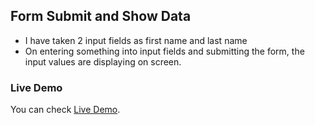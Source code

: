 ## Form Submit and Show Data

- I have taken 2 input fields as first name and last name
- On entering something into input fields and submitting the form, the input values are displaying on screen.

### Live Demo

You can check [Live Demo](https://codesandbox.io/s/hopeful-bird-h7y4wz).
